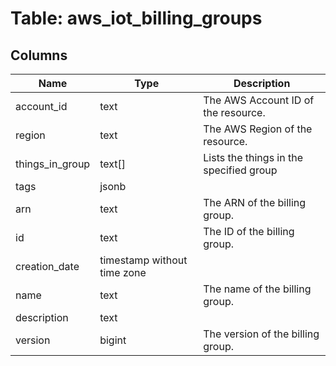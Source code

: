 
# Table: aws_iot_billing_groups

## Columns
| Name        | Type           | Description  |
| ------------- | ------------- | -----  |
|account_id|text|The AWS Account ID of the resource.|
|region|text|The AWS Region of the resource.|
|things_in_group|text[]|Lists the things in the specified group|
|tags|jsonb||
|arn|text|The ARN of the billing group.|
|id|text|The ID of the billing group.|
|creation_date|timestamp without time zone||
|name|text|The name of the billing group.|
|description|text||
|version|bigint|The version of the billing group.|

